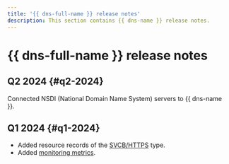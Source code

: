 ```yaml
---
title: '{{ dns-full-name }} release notes'
description: This section contains {{ dns-name }} release notes.
---
```


# {{ dns-full-name }} release notes

## Q2 2024 {#q2-2024}

Connected NSDI (National Domain Name System) servers to {{ dns-name }}.

## Q1 2024 {#q1-2024}

* Added resource records of the [SVCB/HTTPS](./concepts/resource-record.md#svcb-and-https-svcb-https) type.
* Added [monitoring metrics](./metrics.md).

